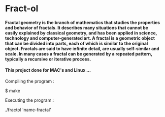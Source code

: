 <h1> Fract-ol </h1>

<h4>Fractal geometry is the branch of mathematics that studies the properties and behavior of fractals.
It describes many situations that cannot be easily explained by classical geometry, and has been applied in science,
technology and computer-generated art.
A fractal is a geometric object that can be divided into parts, each of which is similar to the original object.
Fractals are said to have infinite detail, are usually self-similar and scale. In many cases a fractal can be generated by a repeated pattern,
typically a recursive or iterative process.</h4>

<h4>This project done for MAC's and Linux ...</h4>

Compiling the program :

$ make

Executing the program :

./fractol 'name-fractal'
